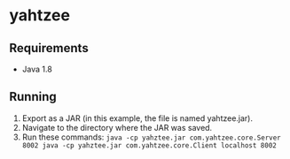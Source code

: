 # yahtzee

## Requirements
- Java 1.8

## Running
1. Export as a JAR (in this example, the file is named yahtzee.jar).
2. Navigate to the directory where the JAR was saved.
3. Run these commands:
``
java -cp yahztee.jar com.yahtzee.core.Server 8002
java -cp yahztee.jar com.yahtzee.core.Client localhost 8002
``
